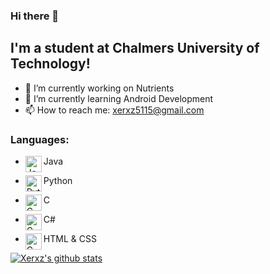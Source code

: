 ### Hi there 👋

## I'm a student at Chalmers University of Technology!
- 🔭 I’m currently working on Nutrients
- 🌱 I’m currently learning Android Development
- 📫 How to reach me: xerxz5115@gmail.com

### Languages:
- <img align="left" alt="Java" width="26px" src="https://image.flaticon.com/icons/png/512/226/226777.png"/>Java

- <img align="left" alt="Python" width="26px" src="https://cdn3.iconfinder.com/data/icons/logos-and-brands-adobe/512/267_Python-512.png"/>Python

- <img align="left" alt="C" width="26px" src="https://cdn.iconscout.com/icon/free/png-512/c-programming-569564.png"/>C

- <img align="left" alt="C" width="26px" src="https://upload.wikimedia.org/wikipedia/commons/7/7a/C_Sharp_logo.svg"/>C#

- <img align="left" alt="C" width="26px" src="https://cdn.worldvectorlogo.com/logos/html-5.svg"/>HTML & CSS




 
 
[![Xerxz's github stats](https://github-readme-stats.vercel.app/api?username=Xerxz)](https://github.com/Xerxz/github-readme-stats)
